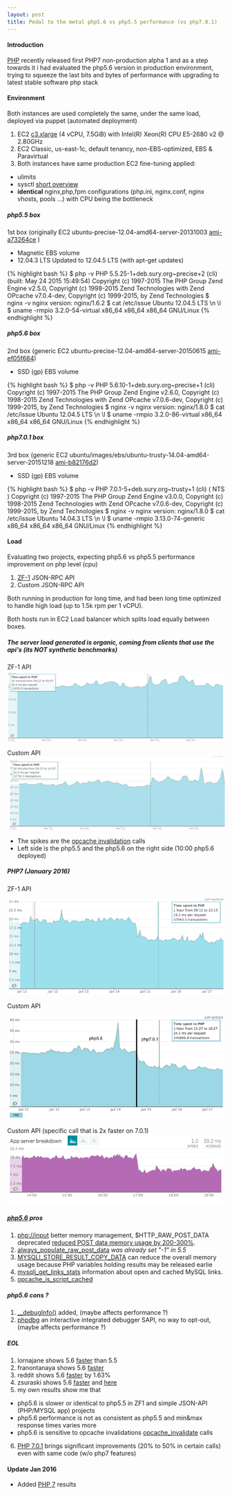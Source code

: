```yaml
---
layout: post
title: Pedal to the metal php5.6 vs php5.5 performance (vs php7.0.1)
---
```


#### Introduction

[PHP](http://php.net/archive/2015.php#id2015-06-11-2) recently released first PHP7 non-production alpha 1 and as a step
towards it i had evaluated the php5.6 version in production environment, trying to squeeze the last bits and bytes of performance
with upgrading to latest stable software php stack

#### Environment

Both instances are used completely the same, under the same load, deployed via puppet (automated deployment)

1. EC2 [c3.xlarge](http://aws.amazon.com/ec2/instance-types/) (4 vCPU, 7.5GiB) with Intel(R) Xeon(R) CPU E5-2680 v2 @ 2.80GHz
2. EC2 Classic, us-east-1c, default tenancy, non-EBS-optimized, EBS & Paravirtual
3. Both instances have same production EC2 fine-tuning applied:
  * ulimits
  * sysctl [short overview](http://engineering.chartbeat.com/2014/01/02/part-1-lessons-learned-tuning-tcp-and-nginx-in-ec2/)
  * **identical** nginx,php,fpm configurations (php.ini, nginx.conf, nginx vhosts, pools ...) with CPU being the bottleneck

##### php5.5 box
1st box (originally EC2 ubuntu-precise-12.04-amd64-server-20131003 [ami-a73264ce](http://cloud-images.ubuntu.com/releases/precise/release-20131003/) )

* Magnetic EBS volume
* 12.04.3 LTS Updated to 12.04.5 LTS (with apt-get updates)

{% highlight bash %}
$ php -v
PHP 5.5.25-1+deb.sury.org~precise+2 (cli) (built: May 24 2015 15:49:54)
Copyright (c) 1997-2015 The PHP Group
Zend Engine v2.5.0, Copyright (c) 1998-2015 Zend Technologies
    with Zend OPcache v7.0.4-dev, Copyright (c) 1999-2015, by Zend Technologies
$ nginx -v
nginx version: nginx/1.6.2
$ cat /etc/issue
Ubuntu 12.04.5 LTS \n \l
$ uname -rmpio
3.2.0-54-virtual x86_64 x86_64 x86_64 GNU/Linux
{% endhighlight %}

##### php5.6 box
2nd box (generic EC2 ubuntu-precise-12.04-amd64-server-20150615 [ami-ef05f684](http://uec-images.ubuntu.com/releases/12.04.2/release/))

* SSD (gp) EBS volume

{% highlight bash %}
$ php -v
PHP 5.6.10-1+deb.sury.org~precise+1 (cli)
Copyright (c) 1997-2015 The PHP Group
Zend Engine v2.6.0, Copyright (c) 1998-2015 Zend Technologies
    with Zend OPcache v7.0.6-dev, Copyright (c) 1999-2015, by Zend Technologies
$ nginx -v
nginx version: nginx/1.8.0
$ cat /etc/issue
Ubuntu 12.04.5 LTS \n \l
$ uname -rmpio
3.2.0-86-virtual x86_64 x86_64 x86_64 GNU/Linux
{% endhighlight %}

##### php7.0.1 box

3rd box (generic EC2 ubuntu/images/ebs/ubuntu-trusty-14.04-amd64-server-20151218 [ami-b82176d2](http://uec-images.ubuntu.com/releases/14.04.3/release/))

* SSD (gp) EBS volume

{% highlight bash %}
$ php -v
PHP 7.0.1-5+deb.sury.org~trusty+1 (cli) ( NTS )
Copyright (c) 1997-2015 The PHP Group
Zend Engine v3.0.0, Copyright (c) 1998-2015 Zend Technologies
    with Zend OPcache v7.0.6-dev, Copyright (c) 1999-2015, by Zend Technologies
$ nginx -v
nginx version: nginx/1.8.0
$ cat /etc/issue
Ubuntu 14.04.3 LTS \n \l
$ uname -rmpio
3.13.0-74-generic x86_64 x86_64 x86_64 GNU/Linux
{% endhighlight %}

#### Load

Evaluating two projects, expecting php5.6 vs php5.5 performance improvement on php level (cpu)

1. [ZF-1](http://framework.zend.com/downloads/latest) JSON-RPC API
2. Custom JSON-RPC API

Both running in production for long time, and had been long time optimized to handle high load (up to 1.5k rpm per 1 vCPU).

Both hosts run in EC2 Load balancer which splits load equally between boxes.

##### The server load generated is *organic*, coming from clients that use the api's (**its NOT synthetic benchmarks**)

ZF-1 API
![ZF-1,php5.5 vs php5.6](/images/php56/zf5556.png)

Custom API
![ZF-1,php5.5 vs php5.6](/images/php56/custom5556.png)


* The spikes are the [opcache invalidation](http://php.net/manual/de/function.opcache-invalidate.php) calls
* Left side is the php5.5 and the php5.6 on the right side (10:00 php5.6 deployed)

##### PHP7 (January 2016)
ZF-1 API


![ZF-1,php5.6 vs php7.0.1](/images/php56/zf701.png)

Custom API


![ZF-1,php5.6 vs php7.0.1](/images/php56/custom701.png)

Custom API (specific call that is 2x faster on 7.0.1)
![ZF-1,php5.6 vs php7.0.1 50%](/images/php56/custom701fast.png)

##### [php5.6](http://php.net/releases/5_6_0.php) pros

1. [php://input](http://php.net/manual/en/wrappers.php.php#wrappers.php.input) better memory management, $HTTP_RAW_POST_DATA deprecated [reduced POST data memory usage by 200-300%](http://www.php.net/ChangeLog-5.php#5.6.0).
2. [always_populate_raw_post_data](http://php.net/manual/en/ini.core.php#ini.always-populate-raw-post-data) *was already set "-1" in 5.5*
3. [MYSQLI_STORE_RESULT_COPY_DATA](http://php.net/manual/en/mysqli.store-result.php) can reduce the overall memory usage because PHP variables holding results may be released earlie
4. [mysqli_get_links_stats](http://us1.php.net/manual/en/function.mysqli-get-links-stats.php) information about open and cached MySQL links.
5. [opcache_is_script_cached](http://us1.php.net/manual/en/function.opcache-is-script-cached.php)

##### php5.6 cons ?
1. [__debugInfo()](http://php.net/manual/en/language.oop5.magic.php#language.oop5.magic.debuginfo) added, (maybe affects performance ?)
2. [phpdbg](http://phpdbg.com/docs) an interactive integrated debugger SAPI, no way to opt-out, (maybe affects performance ?)

##### EOL
1. lornajane shows 5.6 [faster](http://www.lornajane.net/posts/2014/php-5-6-benchmarks) than 5.5
2. franontanaya shows 5.6 [faster](http://www.franontanaya.com/2015/01/04/benchmarks-php-5-5-vs-php-5-6-vs-php-ng-vs-hack/)
3. reddit shows 5.6 [faster](https://www.reddit.com/r/PHP/comments/305ck6/real_world_php_70_benchmarks/) by 1.63%
4. zsuraski shows 5.6 [faster](http://zsuraski.blogspot.de/2014/07/benchmarking-phpng-magento.html) and [here](http://zsuraski.blogspot.de/2014/07/benchmarking-phpng.html)
5. my own results show me that
  * php5.6 is slower or identical to php5.5 in ZF1 and simple JSON-API (PHP/MYSQL app) projects
  * php5.6 performance is not as consistent as php5.5 and min&max response times varies more
  * php5.6 is sensitive to opcache invalidations [opcache_invalidate](http://php.net/manual/de/function.opcache-invalidate.php) calls
6. [PHP 7.0.1](http://php.net/releases/7_0_1.php) brings significant improvements (20% to 50% in certain calls) even with same code (w/o php7 features)

#### Update Jan 2016
 * Added [PHP 7](http://php.net/releases/7_0_1.php) results
